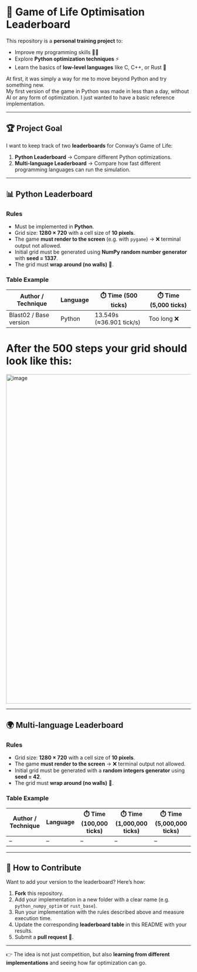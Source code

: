 # 🚀 Game of Life Optimisation Leaderboard  

This repository is a **personal training project** to:  
- Improve my programming skills 👨‍💻  
- Explore **Python optimization techniques** ⚡  
- Learn the basics of **low-level languages** like C, C++, or Rust 🦀  

At first, it was simply a way for me to move beyond Python and try something new.  
My first version of the game in Python was made in less than a day, without AI or any form of optimization. I just wanted to have a basic reference implementation.  

---

## 🏆 Project Goal  
I want to keep track of two **leaderboards** for Conway’s Game of Life:  

1. **Python Leaderboard** → Compare different Python optimizations.  
2. **Multi-language Leaderboard** → Compare how fast different programming languages can run the simulation.  

---

## 📊 Python Leaderboard  

### Rules  
- Must be implemented in **Python**.  
- Grid size: **1280 × 720** with a cell size of **10 pixels**.  
- The game **must render to the screen** (e.g. with `pygame`) → ❌ terminal output not allowed.  
- Initial grid must be generated using **NumPy random number generator** with **seed = 1337**.  
- The grid must **wrap around (no walls)** 🔄.  

### Table Example  

| Author / Technique | Language | ⏱️ Time (500 ticks) | ⏱️ Time (5,000 ticks) |
|--------------------|----------|---------------------|-----------------------|
| Blast02 / Base version | Python | 13.549s (≈36.901 tick/s) | Too long ❌ |

# After the 500 steps your grid should look like this:
<img width="1601" height="896" alt="image" src="https://github.com/user-attachments/assets/191b551f-5e64-4b10-8fc8-a0e0900b52f4" />

---

## 🌍 Multi-language Leaderboard  

### Rules  
- Grid size: **1280 × 720** with a cell size of **10 pixels**.  
- The game **must render to the screen** → ❌ terminal output not allowed.  
- Initial grid must be generated with a **random integers generator** using **seed = 42**.  
- The grid must **wrap around (no walls)** 🔄.  

### Table Example  

| Author / Technique | Language | ⏱️ Time (100,000 ticks) | ⏱️ Time (1,000,000 ticks) | ⏱️ Time (5,000,000 ticks) |
|--------------------|----------|-------------------------|---------------------------|---------------------------|
| –                  | –        | –                       | –                         | –                         |

---

## 🤝 How to Contribute  

Want to add your version to the leaderboard? Here’s how:  

1. **Fork** this repository.  
2. Add your implementation in a new folder with a clear name (e.g. `python_numpy_optim` or `rust_base`).  
3. Run your implementation with the rules described above and measure execution time.  
4. Update the corresponding **leaderboard table** in this README with your results.  
5. Submit a **pull request** 🚀.  

---

👉 The idea is not just competition, but also **learning from different implementations** and seeing how far optimization can go.  

